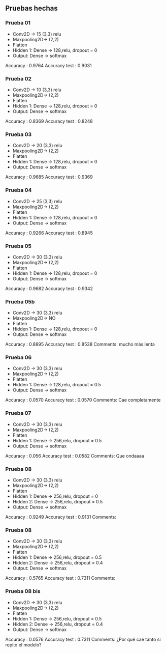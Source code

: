 ## Pruebas hechas

### Prueba 01
* Conv2D -> 15 (3,3) relu
* Maxpooling2D-> (2,2)
* Flatten
* Hidden 1: Dense -> 128,relu, dropout = 0
* Output: Dense -> softmax

Accuracy : 0.9764
Accuracy test : 0.9031

### Prueba 02
* Conv2D -> 10 (3,3) relu
* Maxpooling2D-> (2,2)
* Flatten
* Hidden 1: Dense -> 128,relu, dropout = 0
* Output: Dense -> softmax

Accuracy : 0.8369
Accuracy test : 0.8248

### Prueba 03
* Conv2D -> 20 (3,3) relu
* Maxpooling2D-> (2,2)
* Flatten
* Hidden 1: Dense -> 128,relu, dropout = 0
* Output: Dense -> softmax

Accuracy : 0.9685
Accuracy test : 0.9369

### Prueba 04
* Conv2D -> 25 (3,3) relu
* Maxpooling2D-> (2,2)
* Flatten
* Hidden 1: Dense -> 128,relu, dropout = 0
* Output: Dense -> softmax

Accuracy : 0.9266
Accuracy test : 0.8945

### Prueba 05
* Conv2D -> 30 (3,3) relu
* Maxpooling2D-> (2,2)
* Flatten
* Hidden 1: Dense -> 128,relu, dropout = 0
* Output: Dense -> softmax

Accuracy : 0.9682
Accuracy test : 0.9342

### Prueba 05b
* Conv2D -> 30 (3,3) relu
* Maxpooling2D-> NO
* Flatten
* Hidden 1: Dense -> 128,relu, dropout = 0
* Output: Dense -> softmax

Accuracy : 0.8895
Accuracy test : 0.8538
Comments: mucho más lenta

### Prueba 06
* Conv2D -> 30 (3,3) relu
* Maxpooling2D-> (2,2)
* Flatten
* Hidden 1: Dense -> 128,relu, dropout = 0.5
* Output: Dense -> softmax

Accuracy : 0.0570
Accuracy test : 0.0570
Comments: Cae completamente 

### Prueba 07
* Conv2D -> 30 (3,3) relu
* Maxpooling2D-> (2,2)
* Flatten
* Hidden 1: Dense -> 256,relu, dropout = 0.5
* Output: Dense -> softmax

Accuracy : 0.056
Accuracy test : 0.0582
Comments: Que ondaaaa

### Prueba 08
* Conv2D -> 30 (3,3) relu
* Maxpooling2D-> (2,2)
* Flatten
* Hidden 1: Dense -> 256,relu, dropout = 0
* Hidden 2: Dense -> 256,relu, dropout = 0.5
* Output: Dense -> softmax

Accuracy : 0.9249
Accuracy test : 0.9131
Comments: 

### Prueba 08
* Conv2D -> 30 (3,3) relu
* Maxpooling2D-> (2,2)
* Flatten
* Hidden 1: Dense -> 256,relu, dropout = 0.5
* Hidden 2: Dense -> 256,relu, dropout = 0.4
* Output: Dense -> softmax

Accuracy : 0.5765
Accuracy test : 0.7311
Comments: 

### Prueba 08 bis
* Conv2D -> 30 (3,3) relu
* Maxpooling2D-> (2,2)
* Flatten
* Hidden 1: Dense -> 256,relu, dropout = 0.5
* Hidden 2: Dense -> 256,relu, dropout = 0.4
* Output: Dense -> softmax

Accuracy : 0.0576
Accuracy test : 0.7311
Comments: ¿Por qué cae tanto si repito el modelo?